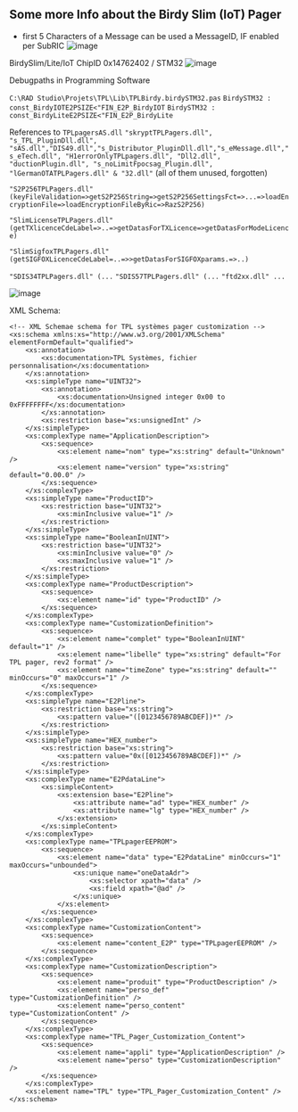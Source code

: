 ## Some more Info about the Birdy Slim (IoT) Pager


- first 5 Characters of a Message can be used a MessageID, IF enabled per SubRIC
![image](https://user-images.githubusercontent.com/63829136/111872229-0ceaae00-898e-11eb-84d0-abfec9250c6b.png)



BirdySlim/Lite/IoT  ChipID 0x14762402 / STM32
![image](https://user-images.githubusercontent.com/63829136/111890158-25d37d80-89e7-11eb-89ea-235593a53c2d.png)


Debugpaths in Programming Software

`C:\RAD Studio\Projets\TPL\Lib\TPLBirdy.birdySTM32.pas`
`BirdySTM32 : const_BirdyIOTE2PSIZE<"FIN_E2P_BirdyIOT`
`BirdySTM32 : const_BirdyLiteE2PSIZE<"FIN_E2P_BirdyLite`

References to
`TPLpagersAS.dll`
`"skryptTPLPagers.dll", "s_TPL_PluginDll.dll", "sAS.dll","DIS49.dll","s_Distributor_PluginDll.dll","s_eMessage.dll","s_eTech.dll", "H1errorOnlyTPLpagers.dll", "Dll2.dll", "ductionPlugin.dll", "s_noLimitFpocsag_Plugin.dll", "lGermanOTATPLPagers.dll" & "32.dll"` (all of them unused, forgotten)

`"S2P256TPLPagers.dll" (keyFileValidation=>getS2P256String=>getS2P256SettingsFct=>...=>loadEncryptionFile=>loadEncryptionFileByRic=>RazS2P256)`

`"SlimLicenseTPLPagers.dll" (getTXlicenceCdeLabel=>..=>getDatasForTXLicence=>getDatasForModeLicence)`

`"SlimSigfoxTPLPagers.dll" (getSIGFOXLicenceCdeLabel=..=>>getDatasForSIGFOXparams.=>..)`

`"SDIS34TPLPagers.dll" (...`
`"SDIS57TPLPagers.dll" (...`
`"ftd2xx.dll" ...`



![image](https://user-images.githubusercontent.com/63829136/111890129-fa509300-89e6-11eb-957f-18489c10ef62.png)


XML Schema:
```<?xml version="1.0" encoding="utf-16"?>
<!-- XML Schemae schema for TPL systèmes pager customization -->
<xs:schema xmlns:xs="http://www.w3.org/2001/XMLSchema" elementFormDefault="qualified">
    <xs:annotation>
        <xs:documentation>TPL Systèmes, fichier personnalisation</xs:documentation>
    </xs:annotation>
    <xs:simpleType name="UINT32">
        <xs:annotation>
            <xs:documentation>Unsigned integer 0x00 to 0xFFFFFFFF</xs:documentation>
        </xs:annotation>
        <xs:restriction base="xs:unsignedInt" />
    </xs:simpleType>
    <xs:complexType name="ApplicationDescription">
        <xs:sequence>
            <xs:element name="nom" type="xs:string" default="Unknown" />
            <xs:element name="version" type="xs:string" default="0.00.0" />
        </xs:sequence>
    </xs:complexType>
    <xs:simpleType name="ProductID">
        <xs:restriction base="UINT32">
            <xs:minInclusive value="1" />
        </xs:restriction>
    </xs:simpleType>
    <xs:simpleType name="BooleanInUINT">
        <xs:restriction base="UINT32">
            <xs:minInclusive value="0" />
            <xs:maxInclusive value="1" />
        </xs:restriction>
    </xs:simpleType>
    <xs:complexType name="ProductDescription">
        <xs:sequence>
            <xs:element name="id" type="ProductID" />
        </xs:sequence>
    </xs:complexType>
    <xs:complexType name="CustomizationDefinition">
        <xs:sequence>
            <xs:element name="complet" type="BooleanInUINT" default="1" />
            <xs:element name="libelle" type="xs:string" default="For TPL pager, rev2 format" />
            <xs:element name="timeZone" type="xs:string" default="" minOccurs="0" maxOccurs="1" />
        </xs:sequence>
    </xs:complexType>
    <xs:simpleType name="E2Pline">
        <xs:restriction base="xs:string">
            <xs:pattern value="([0123456789ABCDEF])*" />
        </xs:restriction>
    </xs:simpleType>
    <xs:simpleType name="HEX_number">
        <xs:restriction base="xs:string">
            <xs:pattern value="0x([0123456789ABCDEF])*" />
        </xs:restriction>
    </xs:simpleType>
    <xs:complexType name="E2PdataLine">
        <xs:simpleContent>
            <xs:extension base="E2Pline">
                <xs:attribute name="ad" type="HEX_number" />
                <xs:attribute name="lg" type="HEX_number" />
            </xs:extension>
        </xs:simpleContent>
    </xs:complexType>
    <xs:complexType name="TPLpagerEEPROM">
        <xs:sequence>
            <xs:element name="data" type="E2PdataLine" minOccurs="1" maxOccurs="unbounded">
                <xs:unique name="oneDataAdr">
                    <xs:selector xpath="data" />
                    <xs:field xpath="@ad" />
                </xs:unique>
            </xs:element>
        </xs:sequence>
    </xs:complexType>
    <xs:complexType name="CustomizationContent">
        <xs:sequence>
            <xs:element name="content_E2P" type="TPLpagerEEPROM" />
        </xs:sequence>
    </xs:complexType>
    <xs:complexType name="CustomizationDescription">
        <xs:sequence>
            <xs:element name="produit" type="ProductDescription" />
            <xs:element name="perso_def" type="CustomizationDefinition" />
            <xs:element name="perso_content" type="CustomizationContent" />
        </xs:sequence>
    </xs:complexType>
    <xs:complexType name="TPL_Pager_Customization_Content">
        <xs:sequence>
            <xs:element name="appli" type="ApplicationDescription" />
            <xs:element name="perso" type="CustomizationDescription" />
        </xs:sequence>
    </xs:complexType>
    <xs:element name="TPL" type="TPL_Pager_Customization_Content" />
</xs:schema>
```
